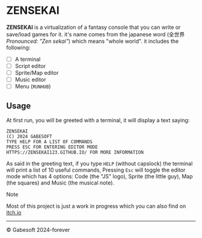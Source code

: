 # ZENSEKAI

**ZENSEKAI** is a virtualization of a fantasy console that you can write or save/load games for it. it's name comes from the japanese word (全世界 *Pronounced: "Zen sekai"*) which means "whole world". it includes the following: 
- [ ] A terminal
- [ ] Script editor
- [ ] Sprite/Map editor
- [ ] Music editor
- [ ] Menu (`RUNHUB`)
## Usage
At first run, you will be greeted with a terminal, it will display a text saying:

```
ZENSEKAI
(C) 2024 GABESOFT
TYPE HELP FOR A LIST OF COMMANDS
PRESS ESC FOR ENTERING EDITOR MODE
HTTPS://ZENSEKAI123.GITHUB.IO/ FOR MORE INFORMATION
```

As said in the greeting text, if you type `HELP` (without capslock) the terminal will print a list of 10 useful commands, Pressing `Esc` will toggle the editor mode which has 4 options: Code (the "JS" logo), Sprite (the little guy), Map (the squares) and Music (the musical note). 

> [!NOTE]
> Most of this project is just a work in progress which you can also find on [itch.io](https://gabeitch.io/)
- - -
&copy; Gabesoft 2024-forever
